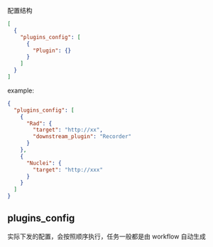 配置结构
```json
[
  {
    "plugins_config": [
      {
        "Plugin": {}
      }
    ]
  }
]
```
example:

```json
{
  "plugins_config": [
    {
      "Rad": {
        "target": "http://xx",
        "downstream_plugin": "Recorder"
      }
    },
    {
      "Nuclei": {
        "target": "http://xxx"
      }
    }
  ]
}
```

## plugins_config

实际下发的配置，会按照顺序执行，任务一般都是由 workflow 自动生成